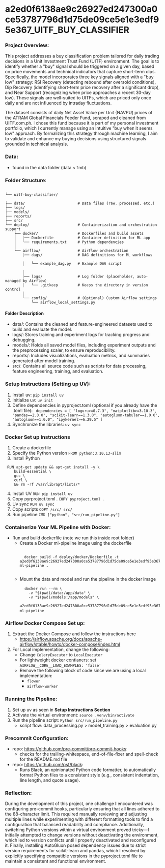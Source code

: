 # a2ed0f6138ae9c26927ed247300a0ce53787796d1d75de09ce5e1e3edf95e367_UITF_BUY_CLASSIFIER

### Project Overview: 
This project addresses a buy classification problem tailored for daily trading decisions in a Unit Investment Trust Fund (UITF) environment. The goal is to identify whether a "buy" signal should be triggered on a given day, based on price movements and technical indicators that capture short-term dips. Specifically, the model incorporates three key signals aligned with a "buy low" strategy: RSI Recovery (detecting rebound after oversold conditions), Dip Recovery (identifying short-term price recovery after a significant drop), and Near Support (recognizing when price approaches a recent 30-day low). These signals are well-suited to UITFs, which are priced only once daily and are not influenced by intraday fluctuations.

The dataset consists of daily Net Asset Value per Unit (NAVPU) prices of the ATRAM Global Financials Feeder Fund, scraped and cleaned from UITF.com.ph. I chose this fund because it is part of my personal investment portfolio, which I currently manage using an intuitive "buy when it seems low" approach. By formalizing this strategy through machine learning, I aim to validate and enhance my buying decisions using structured signals grounded in technical analysis.

### Data: 
- found in the data folder (data < 1mb)

### Folder Structure:
<pre><code>
└── uitf-buy-classifier/<br>
├── data/                        # Data files (raw, processed, etc.) 
├── logs/          
├── models/          
├── reports/       
├── src/   
└── deploy/                      # Containerization and orchestration support
    ├── docker/                  # Dockerfiles and build assets
    │   ├── Dockerfile           # Container definition for ML app
    │   └── requirements.txt     # Python dependencies
    │
    └── airflow/                 # Airflow orchestration
        ├── dags/                # DAG definitions for ML workflows<br>
        │   └── example_dag.py   # Example DAG script<br>
        │
        ├── logs/                # Log folder (placeholder, auto-managed by Airflow)
        │   └── .gitkeep         # Keeps the directory in version control
        │
        └── config/              # (Optional) Custom Airflow settings
            └── airflow_local_settings.py
</code></pre>
#### Folder Description
- data/: Contains the cleaned and feature-engineered datasets used to build and evaluate the model.
- logs/: Stores training and experiment logs for tracking progress and debugging.
- models/: Holds all saved model files, including experiment outputs and the preprocessing scaler, to ensure reproducibility.
- reports/: Includes visualizations, evaluation metrics, and summaries generated after model training.
- src/: Contains all source code such as scripts for data processing, feature engineering, training, and evaluation.

### Setup Instructions (Setting up UV): 
1. Install uv: `pip install uv`
2. Initialize uv: `uv init`
3. Define dependencies in pyproject.toml (optional if you already have the .toml file): `
   dependencies = [
    "loguru>=0.7.3",
    "matplotlib>=3.10.3",
    "pandas==2.0.0",
    "scikit-learn==1.3.0",
    "autogluon-tabular==1.0.0",
    "autogluon==1.0.0",
    "ipykernel>=6.29.5"
]`
4. Synchronize the libraries: `uv sync`

### Docker Set up Instructions
1. Create a dockerfile 
2. Specify the Python version ```FROM python:3.10.13-slim```
3. Install Python
<pre><code> RUN apt-get update && apt-get install -y \
    build-essential \
    gcc \
    curl \
    && rm -rf /var/lib/apt/lists/*
</code></pre>
4. Install UV ```RUN pip install uv```
5. Copy pyrproject.toml .  ```COPY pyproject.toml .```
6. Uv sync ```RUN uv sync```
7. Copy scripts ```COPY /src/ src/```
8. Run pipeline ```CMD ["python", "src/run_pipeline.py"]```
    
### Containerize Your ML Pipeline with Docker:
- Run and build dockerfile (note we run this inside root folder)
    - Create a Docker ml-pipeline image using the dockerfile
      <pre> <code>
        docker build -f deploy/docker/Dockerfile -t a2ed0f6138ae9c26927ed247300a0ce53787796d1d75de09ce5e1e3edf95e367-ml-pipeline .
       </code></pre>
    - Mount the data and model and run the pipeline in the docker image
      <pre> <code> docker run --rm \
          -v "$(pwd)/data:/app/data" \
          -v "$(pwd)/models:/app/models" \
          a2ed0f6138ae9c26927ed247300a0ce53787796d1d75de09ce5e1e3edf95e367-ml-pipeline </code> </pre>

### Airflow Docker Compose Set up:
1. Extract the Docker Compose and follow the instructions here
    - https://airflow.apache.org/docs/apache-airflow/stable/howto/docker-compose/index.html
2. For Local implementation, change the following:
    - Change ```CeleryExecutor``` to ```LocalExecutor```
    - For lightweight docker contianers: set ```AIRFLOW__CORE__LOAD_EXAMPLES: 'false'```
    - Remove the following block of code since we are using a local implementation:
      - ```flower```
      - ```airflow-worker```

### Running the Pipeline:
1. Set up uv as seen in **Setup Instructions Section**
2. Activate the virtual environment: `source .venv/bin/activate`
3. Run the pipeline script: `Python src/run_pipeline.py`
      - script flow: data_processing.py > model_training.py > evaluation.py

### Precommit Configuration:
- repo: https://github.com/pre-commit/pre-commit-hooks:
  - checks for the trailing-whitespace, end-of-file-fixer and spell-check for the README.md file
- repo: https://github.com/psf/black:
  - Runs Black, an opinionated Python code formatter, to automatically format Python files to a consistent style (e.g., consistent indentation, line length, and quote usage).
 
### Reflection:
During the development of this project, one challenge I encountered was configuring pre-commit hooks, particularly ensuring that all lines adhered to the 88-character limit. This required manually reviewing and adjusting multiple lines while experimenting with different formatting tools to find a configuration that balanced readability and compliance. Additionally, switching Python versions within a virtual environment proved tricky—I initially attempted to change versions without deactivating the environment, which led to version conflicts until I properly deactivated and reconfigured it. Finally, installing AutoGluon posed dependency issues due to strict version requirements for scikit-learn and pandas, which I resolved by explicitly specifying compatible versions in the pyproject.toml file to maintain a consistent and functional environment.




